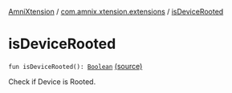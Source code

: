 [AmniXtension](../index.md) / [com.amnix.xtension.extensions](index.md) / [isDeviceRooted](./is-device-rooted.md)

# isDeviceRooted

`fun isDeviceRooted(): `[`Boolean`](https://kotlinlang.org/api/latest/jvm/stdlib/kotlin/-boolean/index.html) [(source)](https://github.com/AmniX/AmniXTension/tree/master/AmniXtension/src/main/java/com/amnix/xtension/extensions/GlobalExtensions.kt#L91)

Check if Device is Rooted.

